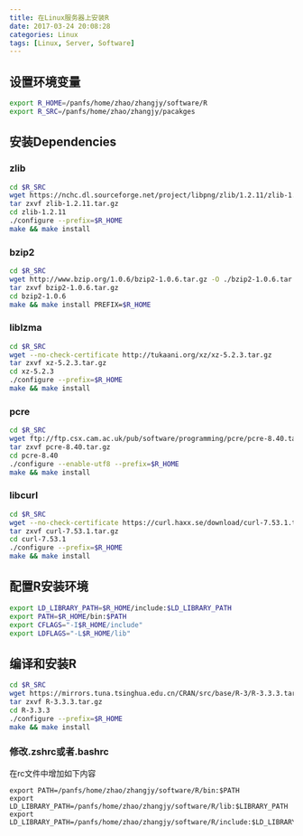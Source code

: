 ```yaml
---
title: 在Linux服务器上安装R
date: 2017-03-24 20:08:28
categories: Linux
tags: [Linux, Server, Software]
---
```


## 设置环境变量

```bash
export R_HOME=/panfs/home/zhao/zhangjy/software/R
export R_SRC=/panfs/home/zhao/zhangjy/pacakges
```

## 安装Dependencies

### zlib

```bash
cd $R_SRC
wget https://nchc.dl.sourceforge.net/project/libpng/zlib/1.2.11/zlib-1.2.11.tar.gz
tar zxvf zlib-1.2.11.tar.gz
cd zlib-1.2.11 
./configure --prefix=$R_HOME
make && make install
```

<!-- more -->

### bzip2

```bash
cd $R_SRC
wget http://www.bzip.org/1.0.6/bzip2-1.0.6.tar.gz -O ./bzip2-1.0.6.tar.gz
tar zxvf bzip2-1.0.6.tar.gz
cd bzip2-1.0.6
make && make install PREFIX=$R_HOME
```

### liblzma

```bash
cd $R_SRC
wget --no-check-certificate http://tukaani.org/xz/xz-5.2.3.tar.gz 
tar zxvf xz-5.2.3.tar.gz
cd xz-5.2.3
./configure --prefix=$R_HOME
make && make install
```

### pcre

```bash
cd $R_SRC
wget ftp://ftp.csx.cam.ac.uk/pub/software/programming/pcre/pcre-8.40.tar.gz
tar zxvf pcre-8.40.tar.gz
cd pcre-8.40
./configure --enable-utf8 --prefix=$R_HOME
make && make install
```

### libcurl

```bash
cd $R_SRC
wget --no-check-certificate https://curl.haxx.se/download/curl-7.53.1.tar.gz
tar zxvf curl-7.53.1.tar.gz
cd curl-7.53.1
./configure --prefix=$R_HOME
make && make install
```

## 配置R安装环境

```bash
export LD_LIBRARY_PATH=$R_HOME/include:$LD_LIBRARY_PATH
export PATH=$R_HOME/bin:$PATH
export CFLAGS="-I$R_HOME/include"
export LDFLAGS="-L$R_HOME/lib"
```

## 编译和安装R

```bash
cd $R_SRC
wget https://mirrors.tuna.tsinghua.edu.cn/CRAN/src/base/R-3/R-3.3.3.tar.gz
tar zxvf R-3.3.3.tar.gz
cd R-3.3.3
./configure --prefix=$R_HOME
make && make install
```

### 修改.zshrc或者.bashrc

在rc文件中增加如下内容

```
export PATH=/panfs/home/zhao/zhangjy/software/R/bin:$PATH
export LD_LIBRARY_PATH=/panfs/home/zhao/zhangjy/software/R/lib:$LIBRARY_PATH
export LD_LIBRARY_PATH=/panfs/home/zhao/zhangjy/software/R/include:$LD_LIBRARY_PATH
```
